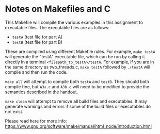# Notes on Makefiles and C
This Makefile will compile the various examples in this assignment to executable files. The executable files are as follows:

* `testA` (test file for part A)
* `testB` (test file for part B)


These are compiled using different Makefile rules. For example, `make testA` will generate the "testA" executable file, which can be run by calling it directly in a terminal `<filepath_to_testA>/testA`. For example, if you are in the same directory as two_threads.c, `make testA` followed by `./testA` will compile and then run the code.

`make all` will attempt to compile both `testA` and `testB`. They should both compile fine, but `A3a.c` and `A3b.c` will need to be modified to provide the semantics described in the handout.

`make clean` will attempt to remove all build files and executables. It may generate warnings and errors if some of the build files or executables do not exist.

Please read here for more info:
https://www.gnu.org/software/make/manual/html_node/Introduction.html
